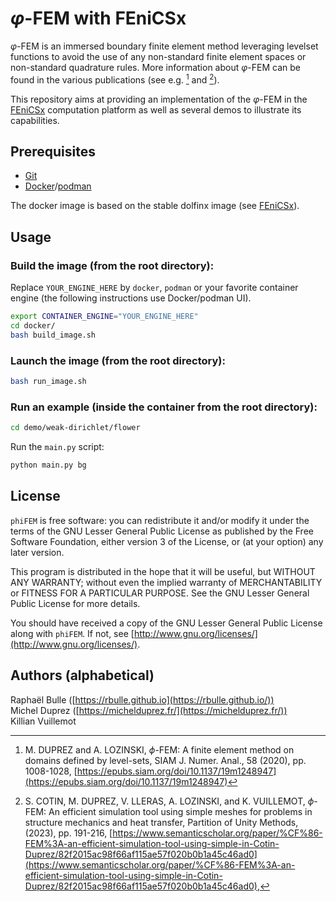 # $\varphi$-FEM with FEniCSx

$\varphi$-FEM is an immersed boundary finite element method leveraging levelset functions to avoid the use of any non-standard finite element spaces or non-standard quadrature rules.
More information about $\varphi$-FEM can be found in the various publications (see e.g. [^1] and [^2]).

This repository aims at providing an implementation of the $\varphi$-FEM in the [FEniCSx](https://fenicsproject.org/) computation platform as well as several demos to illustrate its capabilities.

[^1]: M. DUPREZ and A. LOZINSKI, $\phi$-FEM: A finite element method on domains defined by level-sets, SIAM J. Numer. Anal., 58 (2020), pp. 1008-1028, [https://epubs.siam.org/doi/10.1137/19m1248947](https://epubs.siam.org/doi/10.1137/19m1248947)
[^2]: S. COTIN, M. DUPREZ, V. LLERAS, A. LOZINSKI, and K. VUILLEMOT, $\phi$-FEM: An efficient simulation tool using simple meshes for problems in structure mechanics and heat transfer, Partition of Unity Methods, (2023), pp. 191-216, [https://www.semanticscholar.org/paper/%CF%86-FEM%3A-an-efficient-simulation-tool-using-simple-in-Cotin-Duprez/82f2015ac98f66af115ae57f020b0b1a45c46ad0](https://www.semanticscholar.org/paper/%CF%86-FEM%3A-an-efficient-simulation-tool-using-simple-in-Cotin-Duprez/82f2015ac98f66af115ae57f020b0b1a45c46ad0),

## Prerequisites

- [Git](https://git-scm.com/)
- [Docker](https://www.docker.com/)/[podman](https://podman.io/)

The docker image is based on the stable dolfinx image (see [FEniCSx](https://fenicsproject.org/)).

## Usage

### Build the image (from the root directory):
Replace `YOUR_ENGINE_HERE` by `docker`, `podman` or your favorite container engine (the following instructions use Docker/podman UI).
```bash
export CONTAINER_ENGINE="YOUR_ENGINE_HERE"
cd docker/
bash build_image.sh
```

### Launch the image (from the root directory):
```bash
bash run_image.sh
```

### Run an example (inside the container from the root directory):
```bash
cd demo/weak-dirichlet/flower
```
Run the `main.py` script:
```bash
python main.py bg
```

## License

`phiFEM` is free software: you can redistribute it and/or modify it under the terms of the GNU Lesser General Public License as published by the Free Software Foundation, either version 3 of the License, or (at your option) any later version.

This program is distributed in the hope that it will be useful, but WITHOUT ANY WARRANTY; without even the implied warranty of MERCHANTABILITY or FITNESS FOR A PARTICULAR PURPOSE. See the GNU Lesser General Public License for more details.

You should have received a copy of the GNU Lesser General Public License along with `phiFEM`. If not, see [http://www.gnu.org/licenses/](http://www.gnu.org/licenses/).

## Authors (alphabetical)

Raphaël Bulle ([https://rbulle.github.io](https://rbulle.github.io/))  
Michel Duprez ([https://michelduprez.fr/](https://michelduprez.fr/))  
Killian Vuillemot
